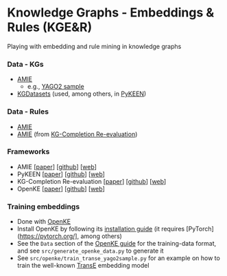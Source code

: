 #  Knowledge Graphs - Embeddings & Rules (KGE&R)
Playing with embedding and rule mining in knowledge graphs

### Data - KGs
* [AMIE](https://www.mpi-inf.mpg.de/departments/databases-and-information-systems/research/yago-naga/amie/)
    * e.g., [YAGO2 sample](http://resources.mpi-inf.mpg.de/yago-naga/amie/data/yago2_sample/yago2core.10kseedsSample.compressed.notypes.tsv)
* [KGDatasets](https://github.com/ZhenfengLei/KGDatasets) (used, among others, in [PyKEEN](https://github.com/pykeen/pykeen))

### Data - Rules
* [AMIE](https://www.mpi-inf.mpg.de/departments/databases-and-information-systems/research/yago-naga/amie/)
* [AMIE](https://github.com/idirlab/kgcompletion/blob/master/AMIE/AMIEs-rules.zip) (from [KG-Completion Re-evaluation](https://github.com/idirlab/kgcompletion))

### Frameworks
* AMIE [[paper](http://resources.mpi-inf.mpg.de/yago-naga/amie/amie.pdf)] [[github](https://github.com/lajus/amie)] [[web](https://www.mpi-inf.mpg.de/departments/databases-and-information-systems/research/yago-naga/amie/)]
* PyKEEN [[paper](https://arxiv.org/abs/2006.13365)] [[github](https://github.com/pykeen/pykeen)] [[web](https://pykeen.readthedocs.io/en/latest/index.html)]
* KG-Completion Re-evaluation [[paper](https://arxiv.org/abs/2003.08001)] [[github](https://github.com/idirlab/kgcompletion)] [[web](https://medium.com/@fakrami/re-evaluation-of-knowledge-graph-completion-methods-7dfe2e981a77)]
* OpenKE [[paper](https://www.aclweb.org/anthology/D18-2024/)] [[github](https://github.com/thunlp/OpenKE)] [[web](http://openke.thunlp.org/)]

### Training embeddings
* Done with [OpenKE](http://openke.thunlp.org)
* Install OpenKE by following its [installation guide](https://github.com/thunlp/OpenKE) (it requires [PyTorch](https://pytorch.org/], among others)
* See the `Data` section of the [OpenKE guide](https://github.com/thunlp/OpenKE) for the training-data format, and see `src/generate_openke_data.py` to generate it
* See `src/openke/train_transe_yago2sample.py` for an example on how to train the well-known [TransE](https://proceedings.neurips.cc/paper/2013/file/1cecc7a77928ca8133fa24680a88d2f9-Paper.pdf) embedding model
